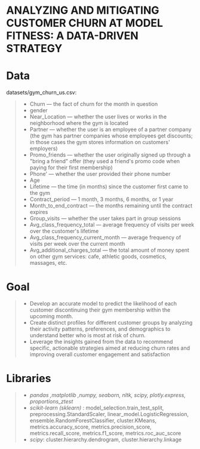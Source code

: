 # ANALYZING AND MITIGATING CUSTOMER CHURN AT MODEL FITNESS: A DATA-DRIVEN STRATEGY
# Data
datasets/gym_churn_us.csv:
> - Churn — the fact of churn for the month in question
> - gender
> - Near_Location — whether the user lives or works in the neighborhood where the gym is located
> - Partner — whether the user is an employee of a partner company (the gym has partner companies whose employees get discounts; in those cases the gym stores information on customers' employers)
> - Promo_friends — whether the user originally signed up through a "bring a friend" offer (they used a friend's promo code when paying for their first membership)
> - Phone' — whether the user provided their phone number
> - Age
> - Lifetime — the time (in months) since the customer first came to the gym
> - Contract_period — 1 month, 3 months, 6 months, or 1 year
> - Month_to_end_contract — the months remaining until the contract expires
> - Group_visits — whether the user takes part in group sessions
> - Avg_class_frequency_total — average frequency of visits per week over the customer's lifetime
> - Avg_class_frequency_current_month — average frequency of visits per week over the current month
> - Avg_additional_charges_total — the total amount of money spent on other gym services: cafe, athletic goods, cosmetics, massages, etc.

# Goal
> - Develop an accurate model to predict the likelihood of each customer discontinuing their gym membership within the upcoming month.
> - Create distinct profiles for different customer groups by analyzing their activity patterns, preferences, and demographics to understand better who is most at risk of churn.
> - Leverage the insights gained from the data to recommend specific, actionable strategies aimed at reducing churn rates and improving overall customer engagement and satisfaction

# Libraries
> - *pandas ,matplotlib ,numpy, seaborn, nltk, scipy, plotly.express, proportions_ztest*
> - *scikit-learn (sklearn)* : model_selection.train_test_split, preprocessing.StandardScaler, linear_model.LogisticRegression, ensemble.RandomForestClassifier, cluster.KMeans, metrics.accuracy_score, metrics.precision_score, metrics.recall_score, metrics.f1_score, metrics.roc_auc_score
> - *scipy*: cluster.hierarchy.dendrogram, cluster.hierarchy.linkage
